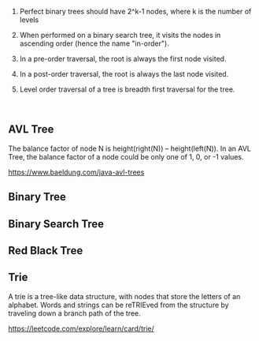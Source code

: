 1. Perfect binary trees should have 2^k-1 nodes, where k is the number of levels 

2. When performed on a binary search tree, it visits the nodes in ascending order (hence the name "in-order").

3. In a pre-order traversal, the root is always the first node visited.

4. In a post-order traversal, the root is always the last node visited.

5. Level order traversal of a tree is breadth first traversal for the tree. 

<br>

## AVL Tree
The balance factor of node N is height(right(N)) – height(left(N)). In an AVL Tree, the balance factor of a node could be only one of 1, 0, or -1 values.

https://www.baeldung.com/java-avl-trees

## Binary Tree

## Binary Search Tree

## Red Black Tree

## Trie
A trie is a tree-like data structure, with nodes that store the letters of an alphabet. Words and strings can be reTRIEved from the structure by traveling down a branch path of the tree.

https://leetcode.com/explore/learn/card/trie/